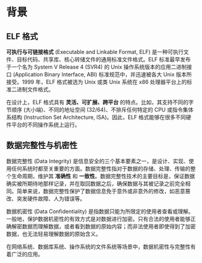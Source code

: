 # 背景

## ELF 格式

**可执行与可链接格式** \(Executable and Linkable Format, ELF\) 是一种可执行文件、目标代码、共享库、核心转储文件的通用标准文件格式。ELF 标准最早发布于一个名为 System V Release 4 \(SVR4\) 的 Unix 操作系统版本的应用二进制接口 \(Application Binary Interface, ABI\) 标准规范中，并迅速被各大 Unix 版本所接受。1999 年，ELF 格式被选为 Unix 或类 Unix 系统在 x86 处理器平台上的标准二进制文件格式。

在设计上，ELF 格式具有 **灵活、可扩展、跨平台** 的特点。比如，其支持不同的字节顺序 \(大小端\)、不同的地址空间 \(32/64\)、不排斥任何特定的 CPU 或指令集体系结构 \(Instruction Set Architecture, ISA\)。因此，ELF 格式能够在很多不同硬件平台的不同操作系统上运行。

## 数据完整性与机密性

数据完整性 \(Data Integrity\) 是信息安全的三个基本要素之一，是设计、实现、使用任何系统时都至关重要的方面。数据完整性指对于数据的存储、处理、传输的整个生命周期，维护其 **准确性** 和 **一致性**。数据完整性技术的主要目标是，保证数据确实被所期待地那样记录，并在取回数据之后，确保数据与其被记录之前完全相同。简单来说，数据完整性保护了数据信息免于意外或非意外的修改，如恶意篡改、突发硬件故障、人为错误等。

数据机密性 \(Data Confidentiality\) 是指数据只能为所限定的使用者查看或理解。一般地，保护数据机密性的有效方式是对数据进行加密。只有合法的使用者能够正确解密数据而理解数据，或者看到数据的原始内容；而非法使用者即使得到了加密数据，也无法轻易理解数据的原始含义。

在网络系统、数据库系统、操作系统的文件系统等场景中，数据机密性与完整性有着广泛的应用。

